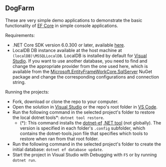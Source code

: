 ﻿DogFarm
-------

These are very simple demo applications to demonstrate the basic functionality of [EF Core](https://docs.microsoft.com/en-us/ef/core/) in simple console applications.

Requirements:
- .NET Core SDK version 6.0.300 or later, available [here](https://dotnet.microsoft.com/download).
- LocalDB DB instance available at the host machine at `(localDB)\MSSQLLocalDB`. LocalDB is installed by default for [Visual Studio](https://visualstudio.microsoft.com/downloads/). If you want to use another database, you need to find and change the appropriate provider from the one used here, which is available from the [Microsoft.EntityFrameWorkCore.SqlServer](https://www.nuget.org/packages/Microsoft.EntityFrameworkCore.SqlServer/) NuGet package and change the corresponding configurations and connection string.

Running the projects:
- Fork, download or clone the repo to your computer.
- Open the solution in [Visual Studio](https://visualstudio.microsoft.com/downloads/) or the repo's root folder in [VS Code](https://code.visualstudio.com/).
- Run the following command in the selected project's folder to restore the local dotnet tools*: `dotnet tool restore`.
	- (*): This command installs the [dotnet-ef](https://docs.microsoft.com/en-us/ef/core/cli/dotnet) [.NET tool](https://docs.microsoft.com/en-us/dotnet/core/tools/global-tools) (not globally). The version is specified in each folder's `.config` subfolder, which contains the dotnet-tools.json file that specifies which tools to restore when ran from that root folder.
- Run the following command in the selected project's folder to create the initial database: `dotnet ef database update`.
- Start the project in Visual Studio with Debugging with `F5` or by running `dotnet run`.

